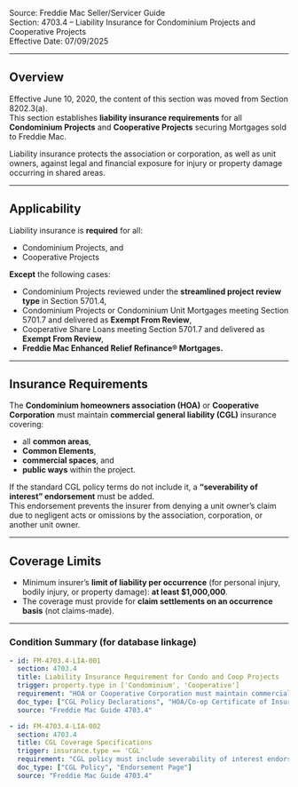 Source: Freddie Mac Seller/Servicer Guide  
Section: 4703.4 – Liability Insurance for Condominium Projects and Cooperative Projects  
Effective Date: 07/09/2025  

---

## Overview
Effective June 10, 2020, the content of this section was moved from Section 8202.3(a).  
This section establishes **liability insurance requirements** for all **Condominium Projects** and **Cooperative Projects** securing Mortgages sold to Freddie Mac.

Liability insurance protects the association or corporation, as well as unit owners, against legal and financial exposure for injury or property damage occurring in shared areas.

---

## Applicability

Liability insurance is **required** for all:
- Condominium Projects, and  
- Cooperative Projects  

**Except** the following cases:
- Condominium Projects reviewed under the **streamlined project review type** in Section 5701.4,  
- Condominium Projects or Condominium Unit Mortgages meeting Section 5701.7 and delivered as **Exempt From Review**,  
- Cooperative Share Loans meeting Section 5701.7 and delivered as **Exempt From Review**,  
- **Freddie Mac Enhanced Relief Refinance® Mortgages.**

---

## Insurance Requirements

The **Condominium homeowners association (HOA)** or **Cooperative Corporation** must maintain **commercial general liability (CGL)** insurance covering:
- all **common areas**,  
- **Common Elements**,  
- **commercial spaces**, and  
- **public ways** within the project.

If the standard CGL policy terms do not include it, a **“severability of interest” endorsement** must be added.  
This endorsement prevents the insurer from denying a unit owner’s claim due to negligent acts or omissions by the association, corporation, or another unit owner.

---

## Coverage Limits

- Minimum insurer’s **limit of liability per occurrence** (for personal injury, bodily injury, or property damage): **at least $1,000,000**.  
- The coverage must provide for **claim settlements on an occurrence basis** (not claims-made).

---

### Condition Summary (for database linkage)
```yaml
- id: FM-4703.4-LIA-001
  section: 4703.4
  title: Liability Insurance Requirement for Condo and Coop Projects
  trigger: property.type in ['Condominium', 'Cooperative']
  requirement: "HOA or Cooperative Corporation must maintain commercial general liability (CGL) insurance covering all common areas, Common Elements, commercial spaces, and public ways, unless exempt under Sections 5701.4 or 5701.7 or if Enhanced Relief Refinance Mortgage."
  doc_type: ["CGL Policy Declarations", "HOA/Co-op Certificate of Insurance"]
  source: "Freddie Mac Guide 4703.4"

- id: FM-4703.4-LIA-002
  section: 4703.4
  title: CGL Coverage Specifications
  trigger: insurance.type == 'CGL'
  requirement: "CGL policy must include severability of interest endorsement and provide claim settlements on an occurrence basis with minimum $1M per occurrence liability limit."
  doc_type: ["CGL Policy", "Endorsement Page"]
  source: "Freddie Mac Guide 4703.4"
